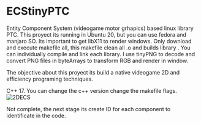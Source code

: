 # ECStinyPTC
Entity Component System (videogame motor grhapics)  based linux library PTC. 
This proyect its running in Ubuntu 20, but you can use fedora and manjaro SO. Its important to get libX11 to render windows. 
Only download and execute makefile all, this makefile clean all .o and builds library . 
You can individually compile and link each library. I use tinyPNG to decode and convert PNG files in byteArrays to transform RGB and render in window. 

The objective about this proyect its build a native videogame 2D and efficiency programing techniques. 

C++ 17. You can change the c++ version change the makefile flags. 
![2DECS](https://user-images.githubusercontent.com/105669319/174133522-695182db-c69f-444a-8062-3ae7f1c183d9.png)



Not complete, the next stage its create ID for each component to identificate in the code. 
